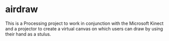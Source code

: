 # airdraw

This is a Processing project to work in conjunction with the Microsoft Kinect and a projector to create a virtual canvas on which users can draw by using their hand as a stulus.
